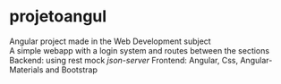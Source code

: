 # projetoangul
Angular project made in the Web Development subject
<br>
A simple webapp with a login system and routes between the sections
<br>
Backend: using rest mock <em>json-server</em>
Frontend: Angular, Css, Angular-Materials and Bootstrap

